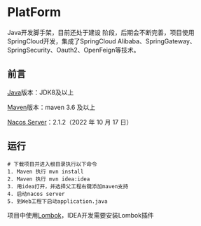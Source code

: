 # PlatForm

Java开发脚手架，目前还处于建设 阶段，后期会不断完善，项目使用SpringCloud开发，集成了SpringCloud Alibaba、SpringGateway、SpringSecurity、Oauth2、OpenFeign等技术。

## 前言

[Java](https://www.java.com/zh-CN/)版本：JDK8及以上

[Maven](https://maven.apache.org/)版本：maven 3.6 及以上

[Nacos Server](https://github.com/alibaba/nacos/releases)：2.1.2（2022 年 10 月 17 日）

## 运行

```shell
# 下载项目并进入根目录执行以下命令
1. Maven 执行 mvn install
2. Maven 执行 mvn idea:idea
3. 用idea打开，并选择父工程右键添加maven支持
4. 启动nacos server
5. 到Web工程下启动application.java
```
项目中使用[Lombok](https://projectlombok.org/features/all)，IDEA开发需要安装Lombok插件

